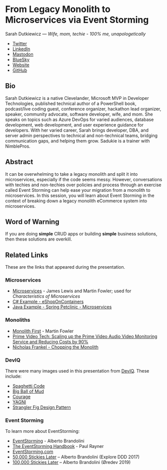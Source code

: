 # From Legacy Monolith to Microservices via Event Storming

Sarah Dutkiewicz &mdash; *Wife, mom, techie - 100% me, unapologetically*

- [Twitter](https://twitter.com/sadukie)
- [LinkedIn](https://linkedin.com/in/sadukie)
- [Mastodon](https://hachyderm.io/@sadukie)
- [BlueSky](https://bsky.app/profile/sadukie.com)
- [Website](https://sadukie.com)
- [GitHub](https://sadukie.github.io)

## Bio

Sarah Dutkiewicz is a native Clevelander, Microsoft MVP in Developer Technologies, published technical author of a PowerShell book, podcast/live coding guest, conference organizer, hackathon lead organizer, speaker, community advocate, software developer, wife, and mom.  She speaks on topics such as Azure DevOps for varied audiences, database development, web development, and user experience guidance for developers.  With her varied career, Sarah brings developer, DBA, and server admin perspectives to technical and non-technical teams, bridging communication gaps, and helping them grow. Sadukie is a trainer with NimblePros.

## Abstract

It can be overwhelming to take a legacy monolith and split it into microservices, especially if the code seems messy. However, conversations with techies and non-techies over policies and process through an exercise called Event Storming can help ease your migration from a monolith to microservices. In this session, you will learn about Event Storming in the context of breaking down a legacy monolith eCommerce system into microservices.

## Word of Warning

If you are doing **simple** CRUD apps or building **simple** business solutions, then these solutions are overkill.

## Related Links

These are the links that appeared during the presentation.

### Microservices

- [Microservices](https://martinfowler.com/articles/microservices.html) - James Lewis and Martin Fowler; used for *Characteristics of Microservices*
- [C# Example - eShopOnContainers](https://github.com/dotnet-architecture/eShopOnContainers)
- [Java Example - Spring Petclinic - Microservices](https://github.com/spring-petclinic/spring-petclinic-microservices)

### Monoliths

- [Monolith First](https://martinfowler.com/bliki/MonolithFirst.html) - Martin Fowler
- [Prime Video Tech: Scaling up the Prime Video Audio Video Monitoring Service and Reducing Costs by 90%](https://www.primevideotech.com/video-streaming/scaling-up-the-prime-video-audio-video-monitoring-service-and-reducing-costs-by-90)
- [Nicholas Frankel - Chopping the Monolith](https://blog.frankel.ch/chopping-monolith/)

### DevIQ

There were many images used in this presentation from [DevIQ](https://deviq.com). These include:

- [Spaghetti Code](https://deviq.com/antipatterns/spaghetti-code)
- [Big Ball of Mud](https://deviq.com/antipatterns/big-ball-of-mud)
- [Courage](https://deviq.com/values/courage)
- [YAGNI](https://deviq.com/principles/yagni)
- [Strangler Fig Design Pattern](https://deviq.com/design-patterns/strangler-fig-pattern)

### Event Storming

To learn more about EventStorming:

- [EventStorming](https://www.eventstorming.com/book/) - Alberto Brandolini
- [The EventStorming Handbook](https://leanpub.com/eventstorming_handbook) - Paul Rayner
- [EventStorming.com](https://eventstorming.com)
- [50,000 Stickies Later](https://www.youtube.com/watch?v=1i6QYvYhlYQ) – Alberto Brandolini (Explore DDD 2017)
- [100,000 Stickies Later](https://www.youtube.com/watch?v=fGm62ra_mQ8) – Alberto Brandolini (Øredev 2019)
